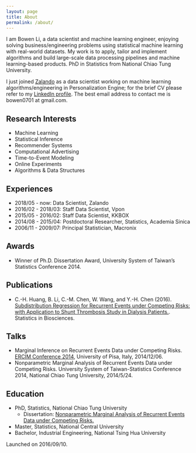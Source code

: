 ```yaml
---
layout: page
title: About
permalink: /about/
---
```


I am Bowen Li, a data scientist and machine learning engineer, enjoying solving business/engineering problems using statistical machine learning with real-world datasets. My work is to apply, tailor and implement algorithms and build large-scale data processing pipelines and machine learning-based products. PhD in Statistics from National Chiao Tung University.

I just joined [Zalando](www.zalando.com) as a data scientist working on machine learning algorithms/engineering in Personalization Engine; for the brief CV please refer to my [LinkedIn profile](https://www.linkedin.com/in/bowenli0701/). The best email address to contact me is bowen0701 at gmail.com.

## Research Interests

- Machine Learning
- Statistical Inference
- Recommender Systems
- Computational Advertising
- Time-to-Event Modeling
- Online Experiments
- Algorithms & Data Structures

## Experiences

- 2018/05 - now: Data Scientist, Zalando
- 2016/02 - 2018/03: Staff Data Scientist, Vpon
- 2015/05 - 2016/02: Staff Data Scientist, KKBOX
- 2014/08 - 2015/04: Postdoctoral Researcher, Statistics, Academia Sinica
- 2006/11 - 2009/07: Principal Statistician, Macronix

## Awards

- Winner of Ph.D. Dissertation Award, University System of Taiwan’s Statistics Conference 2014.

## Publications

- C.-H. Huang, B. Li, C.-M. Chen, W. Wang, and Y.-H. Chen (2016). [Subdistribution Regression for Recurrent Events under Competing Risks: with Application to Shunt Thrombosis Study in Dialysis Patients.](http://link.springer.com/article/10.1007/s12561-016-9161-0). Statistics in Biosciences.

## Talks

- Marginal Inference on Recurrent Events Data under Competing Risks. [ERCIM Conference 2014](http://cmstatistics.org/ERCIM2014/index.php), University of Pisa, Italy, 2014/12/06.
- Nonparametric Marginal Analysis of Recurrent Events Data under Competing Risks. University System of Taiwan-Statistics Conference 2014, National Chiao Tung University, 2014/5/24.

## Education

- PhD, Statistics, National Chiao Tung University
  * Dissertation: [Nonparametric Marginal Analysis of Recurrent Events Data under Competing Risks.](https://arxiv.org/abs/1707.01822)
- Master, Statistics, National Central University
- Bachelor, Industrial Engineering, National Tsing Hua University

Launched on 2016/09/10.
